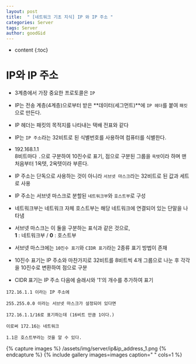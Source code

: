 ```yaml
---
layout: post
title:  " [네트워크 기초 지식] IP 와 IP 주소 "
categories: Server
tags: Server
author: goodGid
---
```

* content
{:toc}

# IP와 IP 주소

* 3계층에서 가장 중요한 프로토콜은 `IP`

* IP는 전송 계층(4계층)으로부터 받은 **데이터(세그먼트)**에 `IP 헤더`를 붙여 `패킷`으로 만든다.

* IP 헤더는 패킷의 목적지를 나타내는 택배 전표와 같다

* IP는 `IP 주소`라는 32비트로 된 식별번호를 사용하여 컴퓨터를 식별한다.

* 192.168.1.1 <br> 8비트마다 `.`으로 구분하여 10진수로 표기, 점으로 구분된 그룹을 `옥텟`이라 하며 맨 처음부터 1옥텟, 2옥텟이라 부른다.

* IP 주소는 단독으로 사용하는 것이 아니라 `서브넷 마스크`라는 32비트로 된 값과 세트로 사용

* IP 주소는 서브넷 마스크로 분할된 `네트워크부`와 `호스트부`로 구성

* 네트워크부는 네트워크 자체 호스트부는 해당 네트워크에 연결되어 있는 단말을 나타냄

* 서브넷 마스크는 이 둘을 구분하는 표식과 같은 것으로, <br> <b>1</b> : 네트워크부 / <b>0</b> : 호스트부

* 서브넷 마스크에는 `10진수 표기`와 `CIDR 표기`라는 2종류 표기 방법이 존재

* 10진수 표기는 IP 주소와 마찬가지로 32비트를 8비트씩 4개 그룹으로 나눈 후 각각을 10진수로 변환하여 점으로 구분

* CIDR 표기는 IP 주소 다음에 슬래시와 '1'의 개수를 추가하여 표기

```
172.16.1.1 이라는 IP 주소에

255.255.0.0 이라는 서브넷 마스크가 설정되어 있다면
 
172.16.1.1/16로 표기하는데 (16비트 만큼 1이다.)

이로써 172.16는 네트워크

1.1은 호스트부라는 것을 알 수 있다.
```


{% capture images %}
    /assets/img/server/ip&ip_address_1.png
{% endcapture %}
{% include gallery images=images caption=" " cols=1 %}

